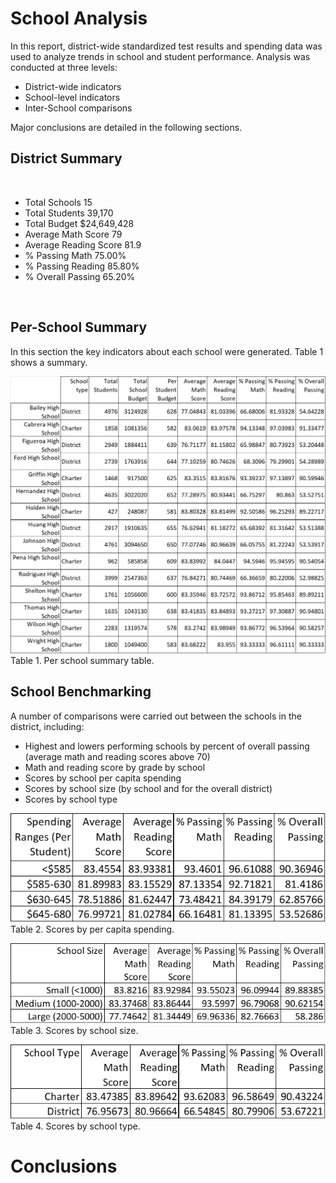 # School Analysis
In this report, district-wide standardized test results and spending data was used to analyze trends in school and student performance. Analysis was conducted at three levels:
- District-wide indicators
- School-level indicators
- Inter-School comparisons

Major conclusions are detailed in the following sections.
## District Summary
<br>

- Total Schools	15
- Total Students	39,170
- Total Budget	$24,649,428 
- Average Math Score	79
- Average Reading Score	81.9
- % Passing Math	75.00%
- % Passing Reading	85.80%
- % Overall Passing	65.20%


<br>

## Per-School Summary

In this section the key indicators about each school were generated. Table 1 shows a summary.

![image](PyCitySchools/Images/PerSchoolSummary.png)
Table 1. Per school summary table.



## School Benchmarking

A number of comparisons were carried out between the schools in the district, including: 
- Highest and lowers performing schools by percent of overall passing (average math and reading scores above 70)
- Math and reading score by grade by school
- Scores by school per capita spending
- Scores by school size (by school and for the overall district)
- Scores by school type

![image](PyCitySchools/Images/SpendingSummary.png)
Table 2. Scores by per capita spending.


![image](PyCitySchools/Images/SchoolSizeSummary.png)
Table 3. Scores by school size.


![image](PyCitySchools/Images/SchoolTypeSummary.png)
Table 4. Scores by school type.


# Conclusions


